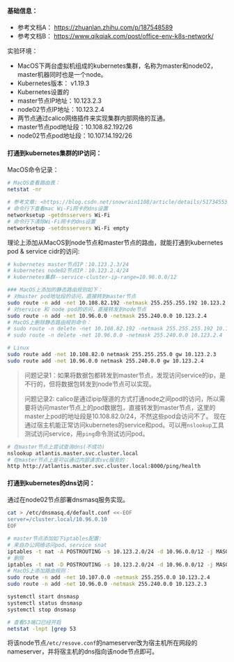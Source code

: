 #### 基础信息：
- 参考文档A： <https://zhuanlan.zhihu.com/p/187548589>
- 参考文档B： <https://www.qikqiak.com/post/office-env-k8s-network/>

实验环境：
- MacOS下两台虚拟机组成的kubernetes集群，名称为master和node02，master机器同时也是一个node。
- Kubernetes版本： v1.19.3
- Kubernetes设置的
- master节点IP地址：10.123.2.3
- node02节点IP地址：10.123.2.4
- 两节点通过calico网络插件来实现集群内部网络的互通。
- master节点pod地址段：10.108.82.192/26
- node02节点pod地址段：10.107.14.192/26


#### 打通到kubernetes集群的IP访问：
MacOS命令记录：
```bash
# MacOS查看路由表：
netstat -nr

# 参考文章: <https://blog.csdn.net/snowrain1108/article/details/51734553>
# 命令行下查看mac Wi-Fi网卡的dns设置
networksetup -getdnsservers Wi-Fi
# 命令行下清除Wi-Fi网卡的dns设置
networksetup -setdnsservers Wi-Fi empty
```

理论上添加从MacOS到node节点和master节点的路由，就能打通到kubernetes pod & service cidr的访问:
```bash
# kubernetes master节点IP：10.123.2.3/24
# kubernetes node02节点IP：10.123.2.4/24
# kubernetes集群--service-cluster-ip-range=10.96.0.0/12

### MacOS上添加的静态路由规则如下：
# 对master pod地址段的访问，直接转到master节点
sudo route -n add -net 10.108.82.192 -netmask 255.255.255.192 10.123.2.3
# 对service 和 node pod的访问，直接转发到node节点
sudo route -n add -net 10.96.0.0 -netmask 255.240.0.0 10.123.2.4
# MacOS上删除静态路由规则命令：
# sudo route -n delete -net 10.108.82.192 -netmask 255.255.255.192 10.123.2.3
# sudo route -n delete -net 10.96.0.0 -netmask 255.240.0.0 10.123.2.4

# Linux
sudo route add -net 10.108.82.0 netmask 255.255.255.0 gw 10.123.2.3
sudo route add -net 10.96.0.0 netmask 255.240.0.0 gw 10.123.2.4
```

>  问题记录1：如果将数据包都转发到master节点，发现访问service的ip，是不行的，但将数据包转发到node节点可以实现。
>
> 问题记录2: calico是通过ipip隧道的方式打通node之间pod的访问，所以需要将访问master节点上的pod数据包，直接转发到master节点，这里的master上pod的地址段是10.108.82.0/24，不然这些pod会访问不了。
现在通过宿主机能正常访问kubernetes的service和pod。可以用`nslookup`工具测试访问service，用`ping`命令测试访问pod。

```bash
# 在master节点上尝试查询dns(不成功)
nslookup atlantis.master.svc.cluster.local
# 在master节点上是可以通过内部请求svc服务的：
http http://atlantis.master.svc.cluster.local:8000/ping/health
```

#### 打通到kubernetes的dns访问：
通过在node02节点部署dnsmasq服务实现。
```bash
cat > /etc/dnsmasq.d/default.conf <<-EOF
server=/cluster.local/10.96.0.10
EOF

# master节点添加如下iptables配置:
# 来自办公网络访问pod、service snat
iptables -t nat -A POSTROUTING -s 10.123.2.0/24 -d 10.96.0.0/12 -j MASQUERADE
# 删除
iptables -t nat -D POSTROUTING -s 10.123.2.0/24 -d 10.96.0.0/12 -j MASQUERADE
# MacOS上添加路由规则：
sudo route -n add -net 10.107.0.0 -netmask 255.255.0.0 10.123.2.4
sudo route -n add -net 10.96.0.0 -netmask 255.240.0.0 10.123.2.3

systemctl start dnsmasp
systemctl status dnsmasp
systemctl stop dnsmasp

# 查看53端口已经开启
netstat -lnpt |grep 53
```
将该node节点`/etc/resove.conf`的nameserver改为宿主机所在网段的nameserver，并将宿主机的dns指向该node节点即可。
